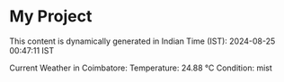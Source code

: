 # My Project

This content is dynamically generated in Indian Time (IST): 2024-08-25 00:47:11 IST


Current Weather in Coimbatore:
Temperature: 24.88 °C
Condition: mist
